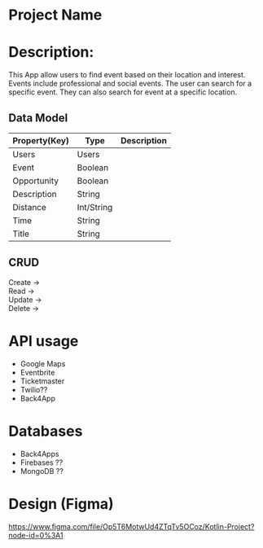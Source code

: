 # Project Name

# Description: 
This App allow users to find event based on their location and interest. Events include professional and social events. The user can search for a specific event. They can also search for event at a specific location.

## Data Model

| Property(Key) | Type          | Description  |
| ------------- |-------------  | ------------ |
| Users         | Users         |              |
| Event         | Boolean       |              |
| Opportunity   | Boolean       |              |
| Description   | String        |              |
| Distance      | Int/String    |              |
| Time          | String        |              |
| Title         | String        |              |


## CRUD

Create ->  
Read ->  
Update ->   
Delete ->  

# API usage

- Google Maps
- Eventbrite
- Ticketmaster
- Twilio??
- Back4App

# Databases

- Back4Apps
- Firebases ??
- MongoDB ??

# Design (Figma)

https://www.figma.com/file/Op5T6MotwUd4ZTqTv5OCoz/Kotlin-Project?node-id=0%3A1
